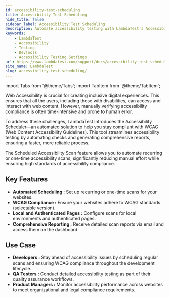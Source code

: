```yaml
---
id: accessibility-test-scheduling
title: Accessibility Test Scheduling
hide_title: false
sidebar_label: Accessibility Test Scheduling
description: Automate accessibility testing with LambdaTest's Accessibility Scheduler. Schedule scans, ensure WCAG compliance, and get detailed reports effortlessly.
keywords:
    - LambdaTest
    - Accessibility
    - Testing
    - DevTools
    - Accessibility Testing Settings
url: https://www.lambdatest.com/support/docs/accessibility-test-scheduling/
site_name: LambdaTest
slug: accessibility-test-scheduling/
---
```


import Tabs from '@theme/Tabs';
import TabItem from '@theme/TabItem';

<script type="application/ld+json"
      dangerouslySetInnerHTML={{ __html: JSON.stringify({
       "@context": "https://schema.org",
        "@type": "BreadcrumbList",
        "itemListElement": [{
          "@type": "ListItem",
          "position": 1,
          "name": "Home",
          "item": "https://www.lambdatest.com"
        },{
          "@type": "ListItem",
          "position": 2,
          "name": "Support",
          "item": "https://www.lambdatest.com/support/docs/"
        },{
          "@type": "ListItem",
          "position": 3,
          "name": "Accessibility Test Scheduling",
          "item": "https://www.lambdatest.com/support/docs/accessibility-test-scheduling/"
        }]
      })
    }}
></script>
Web Accessibility is crucial for creating inclusive digital experiences. This ensures that all the users, including those with disabilities, can access and interact with web content. However, manually verifying accessibility compliance is often time-intensive and prone to human error.

To address these challenges, LambdaTest introduces the Accessibility Scheduler—an automated solution to help you stay compliant with WCAG (Web Content Accessibility Guidelines). This tool streamlines accessibility testing by automating checks and generating comprehensive reports, ensuring a faster, more reliable process.

The Scheduled Accessibility Scan feature allows you to automate recurring or one-time accessibility scans, significantly reducing manual effort while ensuring high standards of accessibility compliance.

## Key Features
- **Automated Scheduling :** Set up recurring or one-time scans for your websites.
- **WCAG Compliance :** Ensure your websites adhere to WCAG standards (selectable version).
- **Local and Authenticated Pages :** Configure scans for local environments and authenticated pages.
- **Comprehensive Reporting :** Receive detailed scan reports via email and access them on the dashboard.

## Use Case
- **Developers :** Stay ahead of accessibility issues by scheduling regular scans and ensuring WCAG compliance throughout the development lifecycle.
- **QA Testers :** Conduct detailed accessibility testing as part of their quality assurance workflows.
- **Product Managers :** Monitor accessibility performance across websites to meet organizational and legal compliance requirements.
